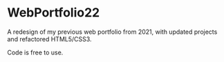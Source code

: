 # WebPortfolio22
A redesign of my previous web portfolio from 2021, with updated projects and refactored HTML5/CSS3.

Code is free to use.
